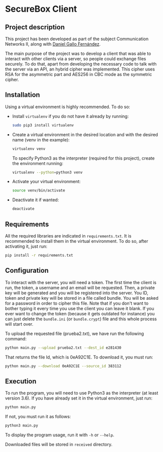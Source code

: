 # SecureBox Client

## Project description
This project has been developed as part of the subject Communication Networks II, along with [Daniel Gallo Fernández](https://github.com/daniel-gallo).

The main purpose of the project was to develop a client that was able to interact with other clients via a server, so people could exchange files securely. To do that, apart from developing the necessary code to talk with the server via an API, an hybrid cipher was implemented. This cipher uses RSA for the asymmetric part and AES256 in CBC mode as the symmetric cipher.

## Installation
Using a virtual environment is highly recommended. To do so:
- Install `virtualenv` if you do not have it already by running:
  ```bash
  sudo pip3 install virtualenv
  ```
- Create a virtual environment in the desired location and with the desired name (venv in the example):
  ```bash
  virtualenv venv
  ```
  To specify Python3 as the interpreter (required for this project), create the environment running:
  ```bash
  virtualenv --python=python3 venv
  ```
- Activate your virtual environment:
  ```bash
  source venv/bin/activate
  ```
- Deactivate it if wanted:
  ```bash
  deactivate
  ```

## Requirements
All the required libraries are indicated in `requirements.txt`. It is recommended to install them in the virtual environment. To do so, after activating it, just run:
```bash
pip install -r requirements.txt
```

## Configuration
To interact with the server, you will need a token. The first time the client is run, the token, a username and an email will be requested. Then, a private key will be generated and you will be registered into the server. You ID, token and private key will be stored in a file called bundle. You will be asked for a password in order to cipher this file. Note that if you don't want to bother typing it every time you use the client you can leave it blank. If you ever want to change the token (because it gets outdated for instance) you can just delete the `bundle.ini` (or `bundle.crypt`) file and this whole process will start over. 

To upload the requested file (prueba2.txt), we have run the following command:
```bash
python main.py --upload prueba2.txt --dest_id e281430
```
That returns the file Id, which is 0eA92C1E.
To download it, you must run:

```bash
python main.py --download 0eA92C1E --source_id 383112
```

## Execution
To run the program, you will need to use Python3 as the interpreter (at least version 3.6). If you have already set it in the virtual environment, just run:
```bash
python main.py
```
If not, you must run it as follows:
```bash
python3 main.py
```
To display the program usage, run it with `-h` or `--help`.

Downloaded files will be stored in `received` directory.